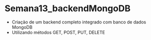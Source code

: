 # Semana13_backendMongoDB
- Criação de um backend completo integrado com banco de dados MongoDB
- Utilizando métodos GET, POST, PUT, DELETE

